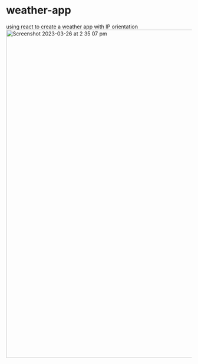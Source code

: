 # weather-app
using react to create a weather app with IP orientation
<img width="890" alt="Screenshot 2023-03-26 at 2 35 07 pm" src="https://user-images.githubusercontent.com/112750633/227760154-9767d2ee-806c-49b9-9c4a-60f42550cab5.png">
